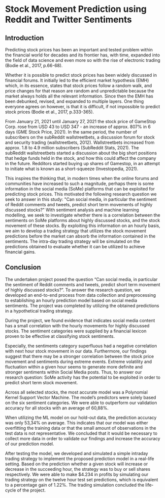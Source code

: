 # Stock Movement Prediction using Reddit and Twitter Sentiments

## Introduction
Predicting stock prices has been an important and tested problem within the financial world for decades and its frontier has, with time, expanded into the field of data science and even more so with the rise of electronic trading (Bodie et al., 2017, p.66-68).   
   
Whether it is possible to predict stock prices has been widely discussed in financial forums. It initially led to the efficient market hypothesis (EMH) which, in its essence, states that stock prices follow a random walk, and price changes for that reason are random and unpredictable because the market always holds all the relevant information. Since then the EMH has been debunked, revised, and expanded to multiple layers. One thing everyone agrees on however, is that it is difficult, if not impossible to predict stock prices (Bodie et al., 2017, p.333-365).   
   
From January 21, 2021 until January 27, 2021 the stock price of GameStop Corp. rose from USD 43 to USD 347 - an increase of approx. 807% in 6 days (GME Stock Price, 2021). In the same period, the number of subscribers on the subReddit wallstreetbets, a discussion forum for stock and security trading (wallstreetbets, 2012). Wallstreetbets increased from approx. 1.8 to 4.9 million subscribers  (SubReddit Stats, 2021). The subReddit wallstreetbets started a discussion about the big short positions that hedge funds held in the stock, and how this could affect the company in the future. Redditors started buying up shares of Gamestop, in an attempt to initiate what is known as a short-squeeze (Investopedia, 2021).   
   
This inspires the thinking that, in modern times when the online forums and communities have increased to such a magnitude, perhaps there is some information in the social media (SoMe) platforms that can be exploited for predicting stock prices. This motivated the following research question we seek to answer in this study:
"Can social media, in particular the sentiment of Reddit comments and tweets, predict short term movements of highly discussed stocks?”
With sentiment analysis and machine learning modelling, we seek to investigate whether there is a correlation between the sentiments on SoMe platforms about highly discussed stocks, and the stock movement of these stocks. By exploiting this information on an hourly basis, we aim to develop a trading strategy that utilizes the stock movement predictions before the market can absorb the information contained in the sentiments. The intra-day trading strategy will be simulated on the predictions obtained to evaluate whether it can be utilized to achieve financial gains.   
   

 
## Conclusion
The undertaken project posed the question “Can social media, in particular the sentiment of Reddit comments and tweets, predict short term movement of highly discussed stocks?”. To answer the research question, we developed an end-to-end process from data collection and preprocessing to establishing an hourly prediction model based on social media sentiments. The project was completed by utilizing the obtained predictions in a hypothetical trading strategy.   
   
During the project, we found evidence that indicates social media content has a small correlation with the hourly movements for highly discussed stocks. The sentiment categories were supplied by a financial lexicon proven to be effective at classifying stock sentiments.    
   
Especially, the sentiments category superfluous had a negative correlation with next hour stock movement in our data. Furthermore, our findings suggest that there may be a stronger correlation between the stock price movement and sentiments during extreme events. Extreme volatility and fluctuation within a given hour seems to generate more definite and stronger sentiments within Social Media posts. Thus, to answer our research question: SoMe activity has the potential to be exploited in order to predict short term stock movement.    
   
Across all selected stocks, the most accurate model was a Polynomial Kernel Support Vector Machine. The model’s predictors were solely based on the six sentiment categories. We were able to outperform our validation accuracy for all stocks with an average of 60,88%.  
   
When utilizing the ML model on our hold-out data, the prediction accuracy was only 53,34% on average. This indicates that our model was either overfitting the training data or that the small amount of observations in the test data is not representative. We concluded that it would be necessary to collect more data in order to validate our findings and increase the accuracy of our prediction model.   
   
After testing the model, we developed and simulated a simple intraday trading strategy to implement the proposed prediction model in a real-life setting. Based on the prediction whether a given stock will increase or decrease in the succeeding hour, the strategy was to buy or sell shares respectively. We were able to make $4.234 in profits by simulating our trading strategy on the twelve hour test set predictions, which is equivalent to a percentage gain of 1.22%. The trading simulation concluded the life-cycle of the project.  



